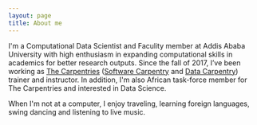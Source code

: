 ```yaml
---
layout: page
title: About me
---
```


I'm a Computational Data Scientist and Faculity member at Addis Ababa University with high enthusiasm in expanding computational skills in academics for better research outputs. Since the fall of 2017, I’ve been working as [The Carpentries](https://carpentries.org/trainers/) ([Software Carpentry](https://software-carpentry.org/team/) and [Data Carpentry](http://www.datacarpentry.org/)) trainer and instructor. In addition, I'm also African task-force member for  The Carpentries and interested in Data Science.

When I'm not at a computer, I enjoy traveling, learning foreign languages, swing dancing and listening to live music. 
